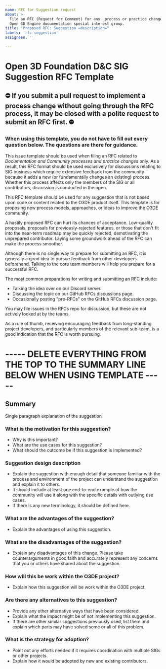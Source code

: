 ```yaml
---
name: RFC for Suggestion request
about: >-
  File an RFC (Request for Comment) for any _process or practice change_ relevant to the functioning of the
  Open 3D Engine documentation special interest group.
title: "Proposed RFC: Suggestion =description="
labels: 'rfc-suggestion'
assignees: ''

---
```


# Open 3D Foundation D&C SIG Suggestion RFC Template

## :no_entry: If you submit a pull request to implement a process change without going through the RFC process, it may be closed with a polite request to submit an RFC first. :no_entry:

### When using this template, you do not have to fill out every question below. The questions are there for guidance.

This issue template should be used when filing an RFC related to _Documentation and Community processes and practice changes_ only. As a result, this RFC format should be used exclusively for discussions relating to SIG business which require extensive feedback from the community because it adds a new (or fundamentally changes an existing) process. Whether this process affects only the members of the SIG or all contributors, discussion is conducted in the open.

This RFC template should be used for any suggestion that is not based upon code or content related to the O3DE product itself. This template is for proposing new process models, approaches, or ideas to improve the O3DE community.

A hastily proposed RFC can hurt its chances of acceptance. Low-quality proposals, proposals for previously-rejected features, or those that don't fit into the near-term roadmap may be quickly rejected, demotivating the unprepared contributor. Laying some groundwork ahead of the RFC can make the process smoother.

Although there is no single way to prepare for submitting an RFC, it is generally a good idea to pursue feedback from other developers beforehand. Talking to the core team members will help you prepare for a successful RFC.

The most common preparations for writing and submitting an RFC include:

* Talking the idea over on our Discord server.
* Discussing the topic on our GitHub RFCs discussions page.
* Occasionally posting "pre-RFCs" on the GitHub RFCs discussion page.

You may file issues in the RFCs repo for discussion, but these are not actively looked at by the teams.

As a rule of thumb, receiving encouraging feedback from long-standing project developers, and particularly members of the relevant sub-team, is a good indication that the RFC is worth pursuing.

# ----- DELETE EVERYTHING FROM THE TOP TO THE SUMMARY LINE BELOW WHEN USING TEMPLATE ----- #

## Summary

Single paragraph explanation of the suggestion

### What is the motivation for this suggestion?

* Why is this important? 
* What are the use cases for this suggestion?
* What should the outcome be if this suggestion is implemented?

### Suggestion design description

* Explain the suggestion with enough detail that someone familiar with the process and environment of the project can understand the suggestion and explain it to others.
* It should include at least one end-to-end example of how the community will use it along with the specific details with outlying use cases.
* If there is any new terminology, it should be defined here.

### What are the advantages of the suggestion?

* Explain the advantages of using this suggestion.

### What are the disadvantages of the suggestion?

- Explain any disadvantages of this change. Please take counterarguments in good faith and accurately represent any concerns that you or others have shared about the suggestion.

### How will this be work within the O3DE project?

- Explain how this suggestion will be work within the O3DE project.

### Are there any alternatives to this suggestion?

- Provide any other alternative ways that have been considered. 
- Explain what the impact might be of not implementing this suggestion.
- If there are other similar suggestions previously used, list them and explain which parts may have solved some or all of this problem.

### What is the strategy for adoption?

- Point out any efforts needed if it requires coordination with multiple SIGs or other projects. 
- Explain how it would be adopted by new and existing contributors.

